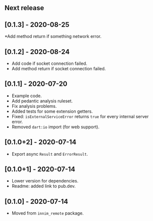## Next release

## [0.1.3] - 2020-08-25

*Add method return if something network error.

## [0.1.2] - 2020-08-24

* Add code if socket connection failed.
* Add method return if socket connection failed.

## [0.1.1] - 2020-07-20

* Example code.
* Add pedantic analysis ruleset.
* Fix analysis problems.
* Added tests for some extension getters.
* Fixed: `isExternalServiceError` returns `true` for every internal server error.
* Removed `dart:io` import (for web support).

## [0.1.0+2] - 2020-07-14

* Export async `Result` and `ErrorResult`.

## [0.1.0+1] - 2020-07-14

* Lower version for dependencies.
* Readme: added link to pub.dev.

## [0.1.0] - 2020-07-14

* Moved from `innim_remote` package.

